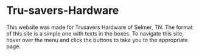 # Tru-savers-Hardware
This website was made for Trusavers Hardware of Selmer, TN.
The format of this site is a simple one with texts in the boxes.
To navigate this site, hover over the menu and click the buttons to take
you to the appropriate page.
